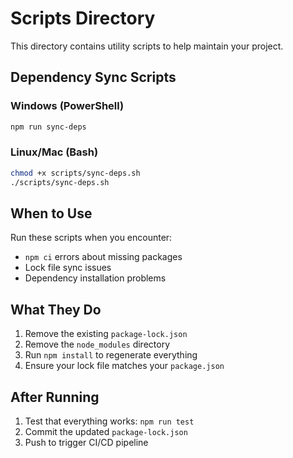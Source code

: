 # Scripts Directory

This directory contains utility scripts to help maintain your project.

## Dependency Sync Scripts

### Windows (PowerShell)
```powershell
npm run sync-deps
```

### Linux/Mac (Bash)
```bash
chmod +x scripts/sync-deps.sh
./scripts/sync-deps.sh
```

## When to Use

Run these scripts when you encounter:
- `npm ci` errors about missing packages
- Lock file sync issues
- Dependency installation problems

## What They Do

1. Remove the existing `package-lock.json`
2. Remove the `node_modules` directory
3. Run `npm install` to regenerate everything
4. Ensure your lock file matches your `package.json`

## After Running

1. Test that everything works: `npm run test`
2. Commit the updated `package-lock.json`
3. Push to trigger CI/CD pipeline
